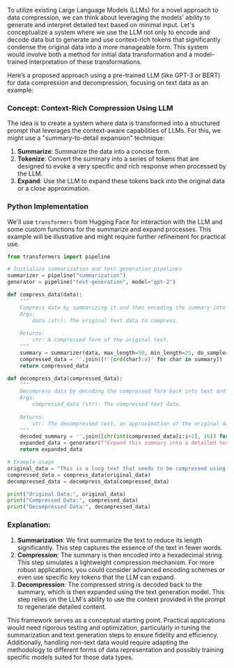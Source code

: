 To utilize existing Large Language Models (LLMs) for a novel approach to data compression, we can think about leveraging the models' ability to generate and interpret detailed text based on minimal input. Let's conceptualize a system where we use the LLM not only to encode and decode data but to generate and use context-rich tokens that significantly condense the original data into a more manageable form. This system would involve both a method for initial data transformation and a model-trained interpretation of these transformations.

Here’s a proposed approach using a pre-trained LLM (like GPT-3 or BERT) for data compression and decompression, focusing on text data as an example:

### Concept: Context-Rich Compression Using LLM
The idea is to create a system where data is transformed into a structured prompt that leverages the context-aware capabilities of LLMs. For this, we might use a "summary-to-detail expansion" technique:

1. **Summarize**: Summarize the data into a concise form.
2. **Tokenize**: Convert the summary into a series of tokens that are designed to evoke a very specific and rich response when processed by the LLM.
3. **Expand**: Use the LLM to expand these tokens back into the original data or a close approximation.

### Python Implementation
We'll use `transformers` from Hugging Face for interaction with the LLM and some custom functions for the summarize and expand processes. This example will be illustrative and might require further refinement for practical use.

```python
from transformers import pipeline

# Initialize summarization and text generation pipelines
summarizer = pipeline("summarization")
generator = pipeline("text-generation", model="gpt-2")

def compress_data(data):
    """
    Compress data by summarizing it and then encoding the summary into a compressed form.
    Args:
        data (str): The original text data to compress.
    
    Returns:
        str: A compressed form of the original text.
    """
    summary = summarizer(data, max_length=50, min_length=25, do_sample=False)[0]['summary_text']
    compressed_data = ''.join([f"{ord(char):x}" for char in summary])  # Simple hexadecimal encoding of summary
    return compressed_data

def decompress_data(compressed_data):
    """
    Decompress data by decoding the compressed form back into text and expanding it.
    Args:
        compressed_data (str): The compressed text data.
    
    Returns:
        str: The decompressed text, an approximation of the original data.
    """
    decoded_summary = ''.join([chr(int(compressed_data[i:i+2], 16)) for i in range(0, len(compressed_data), 2)])
    expanded_data = generator(f"Expand this summary into a detailed text: {decoded_summary}", max_length=200)[0]['generated_text']
    return expanded_data

# Example usage
original_data = "This is a long text that needs to be compressed using an innovative method utilizing LLMs. The process involves summarizing the text, encoding it, and then expanding it back to its original form or something close to it."
compressed_data = compress_data(original_data)
decompressed_data = decompress_data(compressed_data)

print("Original Data:", original_data)
print("Compressed Data:", compressed_data)
print("Decompressed Data:", decompressed_data)
```

### Explanation:
1. **Summarization**: We first summarize the text to reduce its length significantly. This step captures the essence of the text in fewer words.
2. **Compression**: The summary is then encoded into a hexadecimal string. This step simulates a lightweight compression mechanism. For more robust applications, you could consider advanced encoding schemes or even use specific key tokens that the LLM can expand.
3. **Decompression**: The compressed string is decoded back to the summary, which is then expanded using the text generation model. This step relies on the LLM's ability to use the context provided in the prompt to regenerate detailed content.

This framework serves as a conceptual starting point. Practical applications would need rigorous testing and optimization, particularly in tuning the summarization and text generation steps to ensure fidelity and efficiency. Additionally, handling non-text data would require adapting the methodology to different forms of data representation and possibly training specific models suited for those data types.
